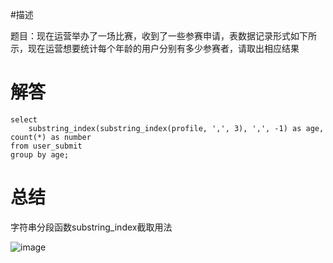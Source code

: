 #描述

题目：现在运营举办了一场比赛，收到了一些参赛申请，表数据记录形式如下所示，现在运营想要统计每个年龄的用户分别有多少参赛者，请取出相应结果

# 解答

```mysql
select
    substring_index(substring_index(profile, ',', 3), ',', -1) as age, count(*) as number
from user_submit
group by age;
```

# 总结

字符串分段函数substring_index截取用法

![image](https://img-blog.csdnimg.cn/img_convert/852395b5f460b5889cb171fe59493ef4.png)
